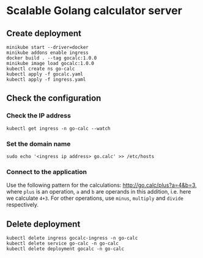 # Scalable Golang calculator server

## Create deployment

```shell
minikube start --driver=docker
minikube addons enable ingress
docker build . --tag gocalc:1.0.0
minikube image load gocalc:1.0.0
kubectl create ns go-calc
kubectl apply -f gocalc.yaml
kubectl apply -f ingress.yaml
```

## Check the configuration

### Check the IP address

```shell
kubectl get ingress -n go-calc --watch
```

### Set the domain name

```shell
sudo echo '<ingress ip address> go.calc' >> /etc/hosts
```

### Connect to the application

Use the following pattern for the calculations:
http://go.calc/plus?a=4&b=3, where `plus` is an operation, `a` and `b` are operands in this addition, i.e. here we calculate `4+3`.
For other operations, use `minus`, `multiply` and `divide` respectively.

## Delete deployment

```shell
kubectl delete ingress gocalc-ingress -n go-calc
kubectl delete service go-calc -n go-calc
kubectl delete deployment gocalc -n go-calc
```